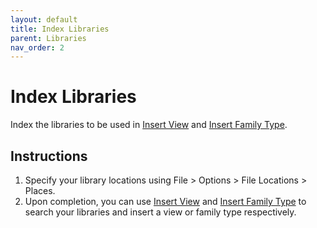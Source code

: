 ```yaml
---
layout: default
title: Index Libraries
parent: Libraries
nav_order: 2
---
```


# Index Libraries
Index the libraries to be used in [Insert View](Insert_View.html) and 
[Insert Family Type](Insert_Family_Type.html).

## Instructions
1. Specify your library locations using 
   File > Options > File Locations > Places.
2. Upon completion, you can use [Insert View](Insert_View.html) and 
   [Insert Family Type](Insert_Family_Type.html) to search your libraries and
   insert a view or family type respectively.